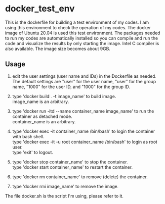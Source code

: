 # docker_test_env

This is the dockerfile for building a test environment of my codes. I am using this environment to check the operation of my codes. The docker image of Ubuntu 20.04 is used this test environment. The packages needed to run my codes are automatically installed so you can compile and run the code and visualize the results by only starting the image. Intel C compiler is also available. The image size becomes about 9GB. 

## Usage  

1. edit the user settings (user name and IDs) in the Dockerfile as needed.  
   The default settings are "user" for the user name, "user" for the group name, "1000" for the user ID, and "1000" for the group ID. 
   
2. type 'docker build . -t image_name' to build image.  
   image_name is an arbitrary.

3. type 'docker run -itd --name container_name image_name' to run the container as detached mode.  
   container_name is an arbitrary.
   
4. type 'docker exec -it container_name /bin/bash' to login the container with bash shell.  
   type 'docker exec -it -u root container_name /bin/bash' to login as root user.  
   type 'exit' to logout.  

5. type 'docker stop container_name' to stop the container.  
   type 'docker start container_name' to restart the container.  
   
6. type 'docker rm container_name' to remove (delete) the container.  
   
7. type 'docker rmi image_name' to remove the image.  


The file docker.sh is the script I'm using, please refer to it. 
